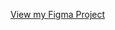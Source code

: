 [View my Figma Project](https://embed.figma.com/proto/7coMrD0bYmvkbgoxBx5737/Portfolio-(Community)?node-id=0-3&node-type=canvas&scaling=min-zoom&content-scaling=fixed&page-id=0%3A1&starting-point-node-id=0%3A3&share=1&embed-host=share)
